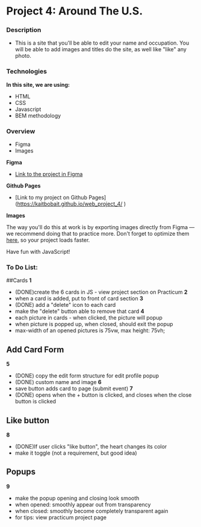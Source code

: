 # Project 4: Around The U.S.

### Description

* This is a site that you'll be able to edit your name and occupation. You will be able to add images and titles do the site, as well like "like" any photo.

### Technologies

**In this site, we are using:**

* HTML
* CSS
* Javascript
* BEM methodology


### Overview

* Figma
* Images

**Figma**

* [Link to the project in Figma](https://www.figma.com/file/mUgu8OSHWE0M6p6vfwmdu9/Sprint-4-Around-The-U.S.-desktop-mobile?node-id=0%3A1)

**Github Pages**
* [Link to my project on Github Pages] (https://kaitbobait.github.io/web_project_4/ )

**Images**

The way you'll do this at work is by exporting images directly from Figma — we recommend doing that to practice more. Don't forget to optimize them [here](https://tinypng.com/), so your project loads faster. 

Have fun with JavaScript!

### To Do List:

##Cards
**1**
* (DONE)create the 6 cards in JS - view project section on Practicum
**2**
* when a card is added, put to front of card section
**3**
* (DONE) add a "delete" icon to each card
* make the "delete" button able to remove that card
**4**
* each picture in cards - when clicked, the picture will popup
* when picture is popped up, when closed, should exit the popup
* max-width of an opened pictures is 75vw, max height: 75vh;

## Add Card Form
**5**
* (DONE) copy the edit form structure for edit profile popup
* (DONE) custom name and image
**6**
* save button adds card to page (submit event)
**7**
* (DONE) opens when the + button is clicked, and closes when the close button is clicked

## Like button
**8**
* (DONE)If user clicks "like button", the heart changes its color
* make it toggle (not a requirement, but good idea)

## Popups
**9**
* make the popup opening and closing look smooth
* when opened: smoothly appear out from transparency
* when closed: smoothly become completely transparent again
* for tips: view practicum project page
